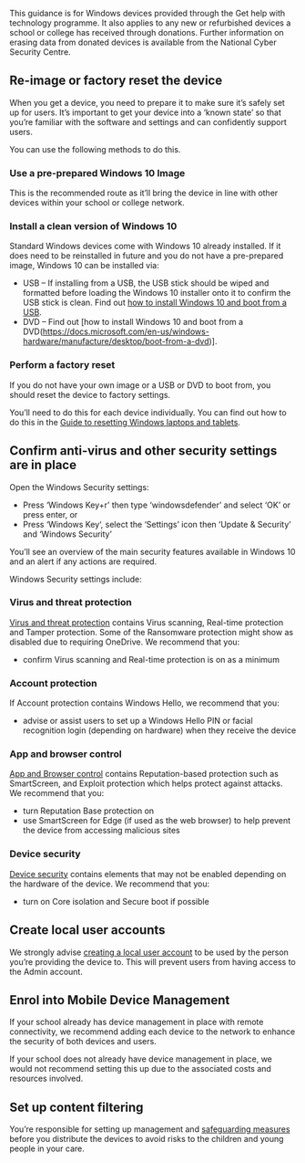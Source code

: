 This guidance is for Windows devices provided through the Get help with technology programme. It also applies to any new or refurbished devices a school or college has received through donations. Further information on erasing data from donated devices is available from the National Cyber Security Centre.

## Re-image or factory reset the device

When you get a device, you need to prepare it to make sure it’s safely set up for users. It’s important to get your device into a ‘known state’ so that you’re familiar with the software and settings and can confidently support users.

You can use the following methods to do this.

### Use a pre-prepared Windows 10 Image

This is the recommended route as it’ll bring the device in line with other devices within your school or college network.

### Install a clean version of Windows 10

Standard Windows devices come with Windows 10 already installed. If it does need to be reinstalled in future and you do not have a pre-prepared image, Windows 10 can be installed via:

* USB – If installing from a USB, the USB stick should be wiped and formatted before loading the Windows 10 installer onto it to confirm the USB stick is clean. Find out [how to install Windows 10 and boot from a USB](https://docs.microsoft.com/en-us/windows-hardware/manufacture/desktop/install-windows-from-a-usb-flash-drive).
* DVD – Find out [how to install Windows 10 and boot from a DVD(https://docs.microsoft.com/en-us/windows-hardware/manufacture/desktop/boot-from-a-dvd)].

### Perform a factory reset

If you do not have your own image or a USB or DVD to boot from, you should reset the device to factory settings.

You’ll need to do this for each device individually. You can find out how to do this in the [Guide to resetting Windows laptops and tablets](/devices/guide-to-resetting-windows-laptops-and-tablets).

## Confirm anti-virus and other security settings are in place

Open the Windows Security settings:

* Press ‘Windows Key+r’ then type ‘windowsdefender’ and select ‘OK’ or press enter, or
* Press ‘Windows Key‘, select the ‘Settings’ icon then ‘Update & Security’ and ‘Windows Security’

You’ll see an overview of the main security features available in Windows 10 and an alert if any actions are required.

Windows Security settings include:

### Virus and threat protection

[Virus and threat protection](https://support.microsoft.com/en-us/windows/virus-threat-protection-in-windows-security-1362f4cd-d71a-b52a-0b66-c2820032b65e) contains Virus scanning, Real-time protection and Tamper protection. Some of the Ransomware protection might show as disabled due to requiring OneDrive. We recommend that you:

* confirm Virus scanning and Real-time protection is on as a minimum

### Account protection

If Account protection contains Windows Hello, we recommend that you:

* advise or assist users to set up a Windows Hello PIN or facial recognition login (depending on hardware) when they receive the device

### App and browser control

[App and Browser control](https://support.microsoft.com/en-us/windows/app-browser-control-in-windows-security-8f68fb65-ebb4-3cfb-4bd7-ef0f376f3dc3) contains Reputation-based protection such as SmartScreen, and Exploit protection which helps protect against attacks. We recommend that you:

* turn Reputation Base protection on
* use SmartScreen for Edge (if used as the web browser) to help prevent the device from accessing malicious sites

### Device security

[Device security](https://support.microsoft.com/en-us/windows/device-protection-in-windows-security-afa11526-de57-b1c5-599f-3a4c6a61c5e2) contains elements that may not be enabled depending on the hardware of the device. We recommend that you:

* turn on Core isolation and Secure boot if possible

## Create local user accounts

We strongly advise [creating a local user account](https://support.microsoft.com/en-us/windows/create-a-local-user-or-administrator-account-in-windows-10-20de74e0-ac7f-3502-a866-32915af2a34d) to be used by the person you’re providing the device to. This will prevent users from having access to the Admin account.

## Enrol into Mobile Device Management

If your school already has device management in place with remote connectivity, we recommend adding each device to the network to enhance the security of both devices and users.

If your school does not already have device management in place, we would not recommend setting this up due to the associated costs and resources involved.

## Set up content filtering

You’re responsible for setting up management and [safeguarding measures](https://www.gov.uk/guidance/safeguarding-and-remote-education-during-coronavirus-covid-19) before you distribute the devices to avoid risks to the children and young people in your care.
